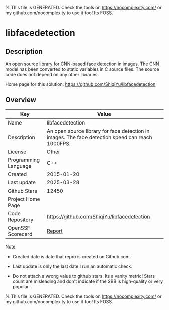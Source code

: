 
% This file is GENERATED. Check the tools on https://nocomplexity.com/ or my github.com/nocomplexity to use it too! Its FOSS. 

# libfacedetection

## Description 

An open source library for CNN-based face detection in images. The CNN model has been converted to static variables in C source files. The source code does not depend on any other libraries. 

Home page for this solution: https://github.com/ShiqiYu/libfacedetection 

## Overview 

| Key | Value |
| --- | --- |
| Name | libfacedetection |
| Description | An open source library for face detection in images. The face detection speed can reach 1000FPS.  |
| License | Other |
| Programming Language | C++ |
| Created | 2015-01-20 |
| Last update | 2025-03-28 |
| Github Stars | 12450 |
| Project Home Page |  |
| Code Repository | https://github.com/ShiqiYu/libfacedetection |
| OpenSSF Scorecard | [Report](https://securityscorecards.dev/viewer/?uri=github.com/ShiqiYu/libfacedetection) |

Note:
 - Created date is date that repro is created on Github.com. 

- Last update is only the last date I run an automatic check. 

- Do not attach a wrong value to github stars. Its a vanity metric! Stars count are misleading and 
don't indicate if the SBB is high-quality or very popular.

% This file is GENERATED. Check the tools on https://nocomplexity.com/ or my github.com/nocomplexity to use it too! Its FOSS. 

